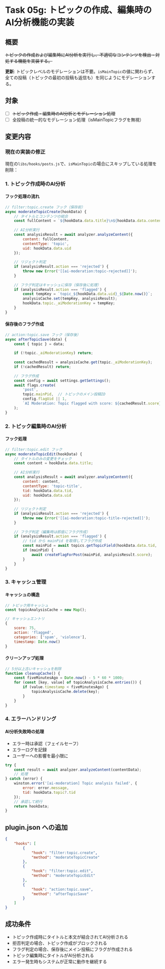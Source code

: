 # Task 05g: トピックの作成、編集時のAI分析機能の実装

## 概要

~~トピックの作成および編集時にAI分析を実行し、不適切なコンテンツを検出・対処する機能を実装する。~~

**更新**: トピックレベルのモデレーションは不要。`isMainTopic`の値に関わらず、全ての投稿（トピックの最初の投稿も返信も）を同じようにモデレーションする。

## 対象

- [ ] ~~トピック作成・編集時のAI分析とモデレーション処理~~
- [ ] 全投稿の統一的なモデレーション処理（isMainTopicフラグを無視）

## 変更内容

### 現在の実装の修正

現在の`libs/hooks/posts.js`で、`isMainTopic`の場合にスキップしている処理を削除：

### 1. トピック作成時のAI分析

#### フック処理の流れ

```javascript
// filter:topic.create フック（保存前）
async moderateTopicCreate(hookData) {
    // タイトルとコンテンツの結合
    const fullContent = `${hookData.data.title}\n${hookData.data.content}`;
    
    // AI分析実行
    const analysisResult = await analyzer.analyzeContent({
        content: fullContent,
        contentType: 'topic',
        uid: hookData.data.uid
    });
    
    // リジェクト判定
    if (analysisResult.action === 'rejected') {
        throw new Error('[[ai-moderation:topic-rejected]]');
    }
    
    // フラグ判定はキャッシュに保存（保存後に処理）
    if (analysisResult.action === 'flagged') {
        const tempKey = `topic_${hookData.data.uid}_${Date.now()}`;
        analysisCache.set(tempKey, analysisResult);
        hookData.topic._aiModerationKey = tempKey;
    }
}
```

#### 保存後のフラグ作成

```javascript
// action:topic.save フック（保存後）
async afterTopicSave(data) {
    const { topic } = data;
    
    if (!topic._aiModerationKey) return;
    
    const cachedResult = analysisCache.get(topic._aiModerationKey);
    if (!cachedResult) return;
    
    // フラグ作成
    const config = await settings.getSettings();
    await flags.create(
        'post',
        topic.mainPid,  // トピックのメイン投稿ID
        config.flagUid || 1,
        `AI Moderation: Topic flagged with score: ${cachedResult.score}`
    );
}
```

### 2. トピック編集時のAI分析

#### フック処理

```javascript
// filter:topic.edit フック
async moderateTopicEdit(hookData) {
    // タイトルのみの変更をチェック
    const content = hookData.data.title;
    
    // AI分析実行
    const analysisResult = await analyzer.analyzeContent({
        content: content,
        contentType: 'topic-title',
        tid: hookData.data.tid,
        uid: hookData.data.uid
    });
    
    // リジェクト判定
    if (analysisResult.action === 'rejected') {
        throw new Error('[[ai-moderation:topic-title-rejected]]');
    }
    
    // フラグ判定（編集時は即座にフラグ作成）
    if (analysisResult.action === 'flagged') {
        // tid から mainPid を取得してフラグ作成
        const mainPid = await topics.getTopicField(hookData.data.tid, 'mainPid');
        if (mainPid) {
            await createFlagForPost(mainPid, analysisResult.score);
        }
    }
}
```

### 3. キャッシュ管理

#### キャッシュの構造

```javascript
// トピック用キャッシュ
const topicAnalysisCache = new Map();

// キャッシュエントリ
{
    score: 75,
    action: 'flagged',
    categories: ['spam', 'violence'],
    timestamp: Date.now()
}
```

#### クリーンアップ処理

```javascript
// 5分以上古いキャッシュを削除
function cleanupCache() {
    const fiveMinutesAgo = Date.now() - 5 * 60 * 1000;
    for (const [key, value] of topicAnalysisCache.entries()) {
        if (value.timestamp < fiveMinutesAgo) {
            topicAnalysisCache.delete(key);
        }
    }
}
```

### 4. エラーハンドリング

#### AI分析失敗時の処理

- エラー時は承認（フェイルセーフ）
- エラーログを記録
- ユーザーへの影響を最小限に

```javascript
try {
    const result = await analyzer.analyzeContent(contentData);
    // 処理
} catch (error) {
    winston.error('[ai-moderation] Topic analysis failed', {
        error: error.message,
        tid: hookData.topic?.tid
    });
    // 承認して続行
    return hookData;
}
```

## plugin.json への追加

```json
{
    "hooks": [
        {
            "hook": "filter:topic.create",
            "method": "moderateTopicCreate"
        },
        {
            "hook": "filter:topic.edit",
            "method": "moderateTopicEdit"
        },
        {
            "hook": "action:topic.save",
            "method": "afterTopicSave"
        }
    ]
}
```

## 成功条件

- トピック作成時にタイトルと本文が結合されてAI分析される
- 拒否判定の場合、トピック作成がブロックされる
- フラグ判定の場合、保存後にメイン投稿にフラグが作成される
- トピック編集時にタイトルがAI分析される
- エラー発生時もシステムが正常に動作を継続する